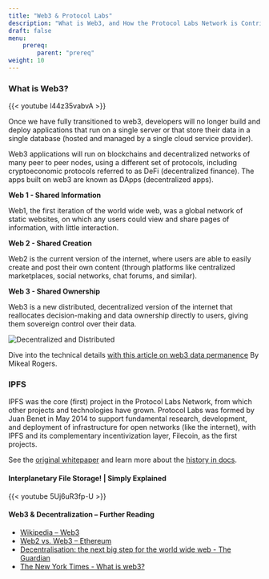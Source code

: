 ```yaml
---
title: "Web3 & Protocol Labs"
description: "What is Web3, and How the Protocol Labs Network is Contributing"
draft: false
menu:
    prereq:
        parent: "prereq"
weight: 10
---
```


### What is Web3?

{{< youtube l44z35vabvA >}}

Once we have fully transitioned to web3, developers will no longer build and deploy applications that run on a single server or that store their data in a single database (hosted and managed by a single cloud service provider).

Web3 applications will run on blockchains and decentralized networks of many peer to peer nodes, using a different set of protocols, including cryptoeconomic protocols referred to as DeFi (decentralized finance). The apps built on web3 are known as DApps (decentralized apps).

**Web 1 - Shared Information**

Web1, the first iteration of the world wide web, was a global network of static websites, on which any users could view and share pages of information, with little interaction.

**Web 2 - Shared Creation**

Web2 is the current version of the internet, where users are able to easily create and post their own content (through platforms like centralized marketplaces, social networks, chat forums, and similar).

**Web 3 - Shared Ownership**

Web3 is a new distributed, decentralized version of the internet that reallocates decision-making and data ownership directly to users, giving them sovereign control over their data.

![Decentralized and Distributed](media.png)

Dive into the technical details [with this article on web3 data permanence](https://mikeal.notion.site/web3-data-permanence-0230072b594748ed9aa0c71ad331f289) By Mikeal Rogers.

### IPFS

IPFS was the core (first) project in the Protocol Labs Network, from which other projects and technologies have grown. Protocol Labs was formed by Juan Benet in May 2014 to support fundamental research, development, and deployment of infrastructure for open networks (like the internet), with IPFS and its complementary incentivization layer, Filecoin, as the first projects.

See the [original whitepaper](https://ipfs.io/ipfs/QmR7GSQM93Cx5eAg6a6yRzNde1FQv7uL6X1o4k7zrJa3LX/ipfs.draft3.pdf) and learn more about the [history in docs](https://docs.ipfs.io/project/history/#a-p2p-summer-1999-2003).

#### Interplanetary File Storage! | Simply Explained

{{< youtube 5Uj6uR3fp-U >}}

#### Web3 & Decentralization – Further Reading

* [Wikipedia – Web3](https://en.wikipedia.org/wiki/Web3)
* [Web2 vs. Web3 – Ethereum](https://ethereum.org/en/developers/docs/web2-vs-web3/)
* [Decentralisation: the next big step for the world wide web - The Guardian](https://www.theguardian.com/technology/2018/sep/08/decentralisation-next-big-step-for-the-world-wide-web-dweb-data-internet-censorship-brewster-kahle)
* [The New York Times - What  is web3?](https://www.nytimes.com/interactive/2022/03/18/technology/web3-definition-internet.html)
